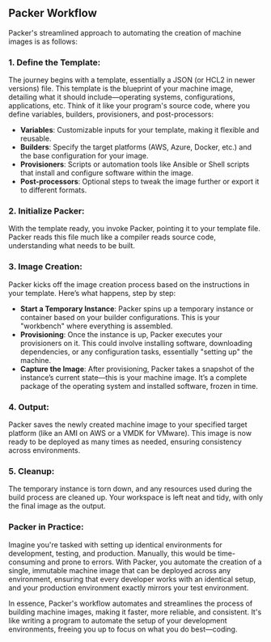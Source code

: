 ## Packer Workflow

Packer's streamlined approach to automating the creation of machine images is as follows:

### 1. **Define the Template**:

The journey begins with a template, essentially a JSON (or HCL2 in newer versions) file. This template is the blueprint of your machine image, detailing what it should include—operating systems, configurations, applications, etc. Think of it like your program's source code, where you define variables, builders, provisioners, and post-processors:
- **Variables**: Customizable inputs for your template, making it flexible and reusable.
- **Builders**: Specify the target platforms (AWS, Azure, Docker, etc.) and the base configuration for your image.
- **Provisioners**: Scripts or automation tools like Ansible or Shell scripts that install and configure software within the image.
- **Post-processors**: Optional steps to tweak the image further or export it to different formats.

### 2. **Initialize Packer**:

With the template ready, you invoke Packer, pointing it to your template file. Packer reads this file much like a compiler reads source code, understanding what needs to be built.

### 3. **Image Creation**:

Packer kicks off the image creation process based on the instructions in your template. Here’s what happens, step by step:
- **Start a Temporary Instance**: Packer spins up a temporary instance or container based on your builder configurations. This is your "workbench" where everything is assembled.
- **Provisioning**: Once the instance is up, Packer executes your provisioners on it. This could involve installing software, downloading dependencies, or any configuration tasks, essentially "setting up" the machine.
- **Capture the Image**: After provisioning, Packer takes a snapshot of the instance’s current state—this is your machine image. It’s a complete package of the operating system and installed software, frozen in time.

### 4. **Output**:

Packer saves the newly created machine image to your specified target platform (like an AMI on AWS or a VMDK for VMware). This image is now ready to be deployed as many times as needed, ensuring consistency across environments.

### 5. **Cleanup**:

The temporary instance is torn down, and any resources used during the build process are cleaned up. Your workspace is left neat and tidy, with only the final image as the output.

### Packer in Practice:

Imagine you're tasked with setting up identical environments for development, testing, and production. Manually, this would be time-consuming and prone to errors. With Packer, you automate the creation of a single, immutable machine image that can be deployed across any environment, ensuring that every developer works with an identical setup, and your production environment exactly mirrors your test environment.

In essence, Packer's workflow automates and streamlines the process of building machine images, making it faster, more reliable, and consistent. It's like writing a program to automate the setup of your development environments, freeing you up to focus on what you do best—coding.
